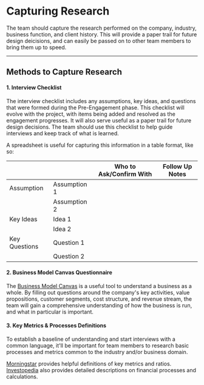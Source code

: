 # Capturing Research

The team should capture the research performed on the company, industry, business function, and client history. This will provide a paper trail for future design deicisions, and can easily be passed on to other team members to bring them up to speed. 

---

## Methods to Capture Research

#### 1. Interview Checklist 
The interview checklist includes any assumptions, key ideas, and questions that were formed during the Pre-Engagement phase. This checklist will evolve with the project, with items being added and resolved as the engagement progresses. It will also serve useful as a paper trail for future design decisions.
The team should use this checklist to help guide interviews and keep track of what is learned.

A spreadsheet is useful for capturing this information in a table format, like so:

| 				| 				| Who to Ask/Confirm With | Follow Up Notes |
| ------------- | ------------- | -------------			  | ------------- 	|
| Assumption 	| Assumption 1  | 			  |  	|						
|  				| Assumption 2  | 			  |  	|
| Key Ideas		| Idea 1	    | 			  |  	|
|  				| Idea 2	    |			  |  	|
| Key Questions	| Question 1    |			  |  	|
|  				| Question 2    |			  |  	|

#### 2. Business Model Canvas Questionnaire
The [Business Model Canvas](https://hbr.org/resources/images/article_assets/2013/10/canvas1.gif) is a useful tool to understand a business as a whole. By filling out questions around the company's key activities, value propositions, customer segments, cost structure, and revenue stream, the team will gain a comprehensive understanding of how the business is run, and what in particular is important.

#### 3. Key Metrics & Processes Definitions
To establish a baseline of understanding and start interviews with a common language, it'll be important for team members to research basic processes and metrics common to the industry and/or business domain.

[Morningstar](www.morningstar.com) provides helpful definitions of key metrics and ratios.
[Investopedia](http://www.investopedia.com/) also provides detailed descriptions on financial processes and calculations.  